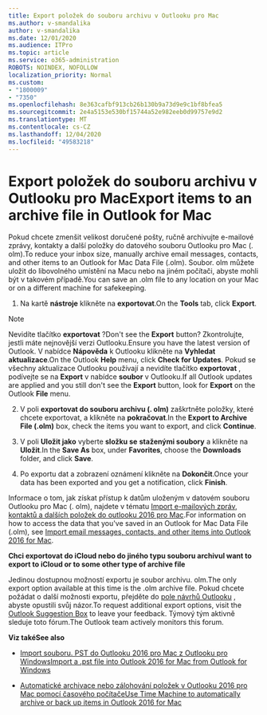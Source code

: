 ```yaml
---
title: Export položek do souboru archivu v Outlooku pro Mac
ms.author: v-smandalika
author: v-smandalika
ms.date: 12/01/2020
ms.audience: ITPro
ms.topic: article
ms.service: o365-administration
ROBOTS: NOINDEX, NOFOLLOW
localization_priority: Normal
ms.custom:
- "1800009"
- "7350"
ms.openlocfilehash: 8e363cafbf913cb26b130b9a73d9e9c1bf8bfea5
ms.sourcegitcommit: 2e4a5153e530bf15744a52e982eeb0d99757e9d2
ms.translationtype: MT
ms.contentlocale: cs-CZ
ms.lasthandoff: 12/04/2020
ms.locfileid: "49583218"
---
```

# <a name="export-items-to-an-archive-file-in-outlook-for-mac"></a><span data-ttu-id="af69f-102">Export položek do souboru archivu v Outlooku pro Mac</span><span class="sxs-lookup"><span data-stu-id="af69f-102">Export items to an archive file in Outlook for Mac</span></span>

<span data-ttu-id="af69f-103">Pokud chcete zmenšit velikost doručené pošty, ručně archivujte e-mailové zprávy, kontakty a další položky do datového souboru Outlooku pro Mac (. olm).</span><span class="sxs-lookup"><span data-stu-id="af69f-103">To reduce your inbox size, manually archive email messages, contacts, and other items to an Outlook for Mac Data File (.olm).</span></span> <span data-ttu-id="af69f-104">Soubor. olm můžete uložit do libovolného umístění na Macu nebo na jiném počítači, abyste mohli být v takovém případě.</span><span class="sxs-lookup"><span data-stu-id="af69f-104">You can save an .olm file to any location on your Mac or on a different machine for safekeeping.</span></span>

1. <span data-ttu-id="af69f-105">Na kartě **nástroje** klikněte na **exportovat**.</span><span class="sxs-lookup"><span data-stu-id="af69f-105">On the **Tools** tab, click **Export**.</span></span>

> [!NOTE]
> <span data-ttu-id="af69f-106">Nevidíte tlačítko **exportovat** ?</span><span class="sxs-lookup"><span data-stu-id="af69f-106">Don't see the **Export** button?</span></span> <span data-ttu-id="af69f-107">Zkontrolujte, jestli máte nejnovější verzi Outlooku.</span><span class="sxs-lookup"><span data-stu-id="af69f-107">Ensure you have the latest version of Outlook.</span></span> <span data-ttu-id="af69f-108">V nabídce **Nápověda** k Outlooku klikněte na **Vyhledat aktualizace**.</span><span class="sxs-lookup"><span data-stu-id="af69f-108">On the Outlook **Help** menu, click **Check for Updates**.</span></span> <span data-ttu-id="af69f-109">Pokud se všechny aktualizace Outlooku používají a nevidíte tlačítko **exportovat** , podívejte se na **Export** v nabídce **soubor** v Outlooku.</span><span class="sxs-lookup"><span data-stu-id="af69f-109">If all Outlook updates are applied and you still don't see the **Export** button, look for **Export** on the Outlook **File** menu.</span></span>

2. <span data-ttu-id="af69f-110">V poli **exportovat do souboru archivu (. olm)** zaškrtněte položky, které chcete exportovat, a klikněte na **pokračovat**.</span><span class="sxs-lookup"><span data-stu-id="af69f-110">In the **Export to Archive File (.olm)** box, check the items you want to export, and click **Continue**.</span></span>

3. <span data-ttu-id="af69f-111">V poli **Uložit jako** vyberte **složku se** **staženými soubory** a klikněte na **Uložit**.</span><span class="sxs-lookup"><span data-stu-id="af69f-111">In the **Save As** box, under **Favorites**, choose the **Downloads** folder, and click **Save**.</span></span>

4. <span data-ttu-id="af69f-112">Po exportu dat a zobrazení oznámení klikněte na **Dokončit**.</span><span class="sxs-lookup"><span data-stu-id="af69f-112">Once your data has been exported and you get a notification, click **Finish**.</span></span>

<span data-ttu-id="af69f-113">Informace o tom, jak získat přístup k datům uloženým v datovém souboru Outlooku pro Mac (. olm), najdete v tématu [Import e-mailových zpráv, kontaktů a dalších položek do outlooku 2016 pro Mac](https://support.microsoft.com/office/import-and-export-outlook-email-contacts-and-calendar-92577192-3881-4502-b79d-c3bbada6c8ef#ID0EAACAAA=macOS).</span><span class="sxs-lookup"><span data-stu-id="af69f-113">For information on how to access the data that you've saved in an Outlook for Mac Data File (.olm), see [Import email messages, contacts, and other items into Outlook 2016 for Mac](https://support.microsoft.com/office/import-and-export-outlook-email-contacts-and-calendar-92577192-3881-4502-b79d-c3bbada6c8ef#ID0EAACAAA=macOS).</span></span>

<span data-ttu-id="af69f-114">**Chci exportovat do iCloud nebo do jiného typu souboru archivu**</span><span class="sxs-lookup"><span data-stu-id="af69f-114">**I want to export to iCloud or to some other type of archive file**</span></span>

<span data-ttu-id="af69f-115">Jedinou dostupnou možností exportu je soubor archivu. olm.</span><span class="sxs-lookup"><span data-stu-id="af69f-115">The only export option available at this time is the .olm archive file.</span></span> <span data-ttu-id="af69f-116">Pokud chcete požádat o další možnosti exportu, přejděte do [pole návrhů Outlooku](https://outlook.uservoice.com/) , abyste opustili svůj názor.</span><span class="sxs-lookup"><span data-stu-id="af69f-116">To request additional export options, visit the [Outlook Suggestion Box](https://outlook.uservoice.com/) to leave your feedback.</span></span> <span data-ttu-id="af69f-117">Týmový tým aktivně sleduje toto fórum.</span><span class="sxs-lookup"><span data-stu-id="af69f-117">The Outlook team actively monitors this forum.</span></span>

<span data-ttu-id="af69f-118">**Viz také**</span><span class="sxs-lookup"><span data-stu-id="af69f-118">**See also**</span></span>

- [<span data-ttu-id="af69f-119">Import souboru. PST do Outlooku 2016 pro Mac z Outlooku pro Windows</span><span class="sxs-lookup"><span data-stu-id="af69f-119">Import a .pst file into Outlook 2016 for Mac from Outlook for Windows</span></span>](https://support.microsoft.com/office/import-a-pst-file-into-outlook-for-mac-from-outlook-for-windows-b4a6a1d6-94bb-4c85-a4fc-a83dc690e18c)

- [<span data-ttu-id="af69f-120">Automatické archivace nebo zálohování položek v Outlooku 2016 pro Mac pomocí časového počítače</span><span class="sxs-lookup"><span data-stu-id="af69f-120">Use Time Machine to automatically archive or back up items in Outlook 2016 for Mac</span></span>](https://support.microsoft.com/office/automatically-archive-or-back-up-outlook-for-mac-items-441fcce5-2262-4b64-ac8c-fa949df989f5)
